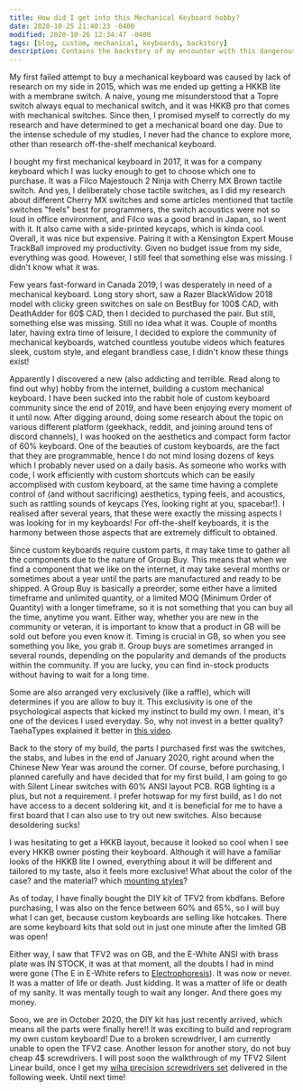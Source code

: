 ```yaml
---
title: How did I get into this Mechanical Keyboard hobby?
date: 2020-10-25 21:40:23 -0400
modified: 2020-10-26 12:34:47 -0400
tags: [blog, custom, mechanical, keyboards, backstory]
description: Contains the backstory of my encounter with this dangerously expensive hobby.
---
```


My first failed attempt to buy a mechanical keyboard was caused by lack of research on my side in 2015, which was me ended up getting a HKKB lite with a membrane switch.
A naive, young me misunderstood that a Topre switch always equal to mechanical switch, and it was HKKB pro that comes with mechanical switches.
Since then, I promised myself to correctly do my research and have determined to get a mechanical board one day.
Due to the intense schedule of my studies, I never had the chance to explore more, other than research off-the-shelf mechanical keyboard.

I bought my first mechanical keyboard in 2017, it was for a company keyboard which I was lucky enough to get to choose which one to purchase.
It was a Filco Majestouch 2 Ninja with Cherry MX Brown tactile switch.
And yes, I deliberately chose tactile switches, as I did my research about different Cherry MX switches and some articles mentioned that tactile switches "feels" best for programmers, the switch acoustics were not so loud in office environment, and Filco was a good brand in Japan, so I went with it.
It also came with a side-printed keycaps, which is kinda cool.
Overall, it was nice but expensive. Pairing it with a Kensington Expert Mouse TrackBall improved my productivity.
Given no budget issue from my side, everything was good.
However, I still feel that something else was missing.
I didn't know what it was.

Few years fast-forward in Canada 2019, I was desperately in need of a mechanical keyboard. Long story short, saw a Razer BlackWidow 2018 model with clicky green switches on sale on BestBuy for 100$ CAD, with DeathAdder for 60$ CAD, then I decided to purchased the pair.
But still, something else was missing.
Still no idea what it was.
Couple of months later, having extra time of leisure, I decided to explore the community of mechanical keyboards, watched countless youtube videos which features sleek, custom style, and elegant brandless case, I didn't know these things exist!

Apparently I discovered a new (also addicting and terrible. Read along to find out why) hobby from the internet, building a custom mechanical keyboard.
I have been sucked into the rabbit hole of custom keyboard community since the end of 2019, and have been enjoying every moment of it until now.
After digging around, doing some research about the topic on various different platform (geekhack, reddit, and joining around tens of discord channels), I was hooked on the aesthetics and compact form factor of 60% keyboard.
One of the beauties of custom keyboards, are the fact that they are programmable, hence I do not mind losing dozens of keys which I probably never used on a daily basis.
As someone who works with code, I work efficiently with custom shortcuts which can be easily accomplised with custom keyboard, at the same time having a complete control of (and without sacrificing) aesthetics, typing feels, and acoustics, such as rattling sounds of keycaps (Yes, looking right at you, spacebar!).
I realised after several years, that these were exactly the missing aspects I was looking for in my keyboards!
For off-the-shelf keyboards, it is the harmony between those aspects that are extremely difficult to obtained.

Since custom keyboards require custom parts, it may take time to gather all the components due to the nature of Group Buy.
This means that when we find a component that we like on the internet, it may take several months or sometimes about a year until the parts are manufactured and ready to be shipped.
A Group Buy is basically a preorder, some either have a limited timeframe and unlimited quantity, or a limited MOQ (Minimum Order of Quantity) with a longer timeframe, so it is not something that you can buy all the time, anytime you want.
Either way, whether you are new in the community or veteran, it is important to know that a product in GB will be sold out before you even know it.
Timing is crucial in GB, so when you see something you like, you grab it.
Group buys are sometimes arranged in several rounds, depending on the popularity and demands of the products within the community.
If you are lucky, you can find in-stock products without having to wait for a long time.

Some are also arranged very exclusively (like a raffle), which will determines if you are allow to buy it.
This exclusivity is one of the psychological aspects that kicked my instinct to build my own.
I mean, it's one of the devices I used everyday.
So, why not invest in a better quality?
TaehaTypes explained it better in [this video](https://youtu.be/Qr3nYR15wxU).

Back to the story of my build, the parts I purchased first was the switches, the stabs, and lubes in the end of January 2020, right around when the Chinese New Year was around the corner.
Of course, before purchasing, I planned carefully and have decided that for my first build, I am going to go with Silent Linear switches with 60% ANSI layout PCB.
RGB lighting is a plus, but not a requirement.
I prefer hotswap for my first build, as I do not have access to a decent soldering kit, and it is beneficial for me to have a first board that I can also use to try out new switches.
Also because desoldering sucks!

I was hesitating to get a HKKB layout, because it looked so cool when I see every HKKB owner posting their keyboard.
Although it will have a familiar looks of the HKKB lite I owned, everything about it will be different and tailored to my taste, also it feels more exclusive!
What about the color of the case? and the material? which [mounting styles](https://thomasbaart.nl/2019/04/07/cheat-sheet-custom-keyboard-mounting-styles/)?

As of today, I have finally bought the DIY kit of TFV2 from kbdfans.
Before purchasing, I was also on the fence between 60% and 65%, so I will buy what I can get, because custom keyboards are selling like hotcakes.
There are some keyboard kits that sold out in just one minute after the limited GB was open!

Either way, I saw that TFV2 was on GB, and the E-White ANSI with brass plate was IN STOCK, it was at that moment, all the doubts I had in mind were gone (The E in E-White refers to [Electrophoresis](https://www.reddit.com/r/MechanicalKeyboards/comments/dzn0ar/keyboard_science_electrophoresis_vs_anodization/)).
It was now or never.
It was a matter of life or death.
Just kidding.
It was a matter of life or death of my sanity.
It was mentally tough to wait any longer.
And there goes my money.

Sooo, we are in October 2020, the DIY kit has just recently arrived, which means all the parts were finally here!!
It was exciting to build and reprogram my own custom keyboard!
Due to a broken screwdriver, I am currently unable to open the TFV2 case.
Another lesson for another story, do not buy cheap 4$ screwdrivers.
I will post soon the walkthrough of my TFV2 Silent Linear build, once I get my [wiha precision screwdrivers set](https://www.wihatools.ca/screwdrivers/precision-slotted-phillips-screwdrivers-8-piece-set-in-canvas-pouch) delivered in the following week.
Until next time!